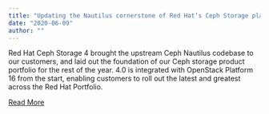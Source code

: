 ```yaml
---
title: "Updating the Nautilus cornerstone of Red Hat’s Ceph Storage platform"
date: "2020-06-09"
author: ""
---
```


Red Hat Ceph Storage 4 brought the upstream Ceph Nautilus codebase to our customers, and laid out the foundation of our Ceph storage product portfolio for the rest of the year. 4.0 is integrated with OpenStack Platform 16 from the start, enabling customers to roll out the latest and greatest across the Red Hat Portfolio.

[Read More](https://www.redhat.com/en/blog/updating-nautilus-cornerstone-red-hats-ceph-storage-platform)
